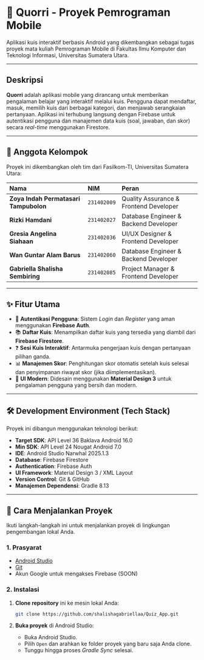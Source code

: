 # 📘 Quorri - Proyek Pemrograman Mobile

Aplikasi kuis interaktif berbasis Android yang dikembangkan sebagai tugas proyek mata kuliah Pemrograman Mobile di Fakultas Ilmu Komputer dan Teknologi Informasi, Universitas Sumatera Utara.

---

##  Deskripsi

**Quorri** adalah aplikasi mobile yang dirancang untuk memberikan pengalaman belajar yang interaktif melalui kuis. Pengguna dapat mendaftar, masuk, memilih kuis dari berbagai kategori, dan menjawab serangkaian pertanyaan. Aplikasi ini terhubung langsung dengan Firebase untuk autentikasi pengguna dan manajemen data kuis (soal, jawaban, dan skor) secara *real-time* menggunakan Firestore.

---

## 👥 Anggota Kelompok

Proyek ini dikembangkan oleh tim dari Fasilkom-TI, Universitas Sumatera Utara:

| Nama | NIM | Peran |
| :--- | :--- | :--- |
| **Zoya Indah Permatasari Tampubolon** | `231402009` | Quality Assurance & Frontend Developer |
| **Rizki Hamdani** | `231402027` | Database Engineer & Backend Developer |
| **Gresia Angelina Siahaan** | `231402036` | UI/UX Designer & Frontend Developer |
| **Wan Guntar Alam Barus** | `231402060` | Database Engineer & Backend Developer |
| **Gabriella Shalisha Sembiring** | `231402085` | Project Manager & Frontend Developer |

---

## ✨ Fitur Utama

-   🔐 **Autentikasi Pengguna**: Sistem *Login* dan *Register* yang aman menggunakan **Firebase Auth**.
-   📚 **Daftar Kuis**: Menampilkan daftar kuis yang tersedia yang diambil dari **Firebase Firestore**.
-   ❓ **Sesi Kuis Interaktif**: Antarmuka pengerjaan kuis dengan pertanyaan pilihan ganda.
-   📊 **Manajemen Skor**: Penghitungan skor otomatis setelah kuis selesai dan penyimpanan riwayat skor (jika diimplementasikan).
-   🎨 **UI Modern**: Didesain menggunakan **Material Design 3** untuk pengalaman pengguna yang bersih dan modern.

---

## 🛠️ Development Environment (Tech Stack)

Proyek ini dibangun menggunakan teknologi berikut:

-   **Target SDK**: API Level 36 Baklava Android 16.0
- **Min SDK**: API Level 24 Nougat Android 7.0
-   **IDE**: Android Studio Narwhal 2025.1.3
-   **Database**: Firebase Firestore
-   **Authentication**: Firebase Auth
-   **UI Framework**: Material Design 3 / XML Layout
-   **Version Control**: Git & GitHub
-   **Manajemen Dependensi**: Gradle 8.13

---

## 🚀 Cara Menjalankan Proyek

Ikuti langkah-langkah ini untuk menjalankan proyek di lingkungan pengembangan lokal Anda.

### 1. Prasyarat

-   [Android Studio](https://developer.android.com/studio) 
-   [Git](https://git-scm.com/)
-   Akun Google untuk mengakses Firebase (SOON)

### 2. Instalasi

1.  **Clone repository** ini ke mesin lokal Anda:
    ```bash
    git clone https://github.com/shalishagabriellaa/Quiz_App.git
    ```

2.  **Buka proyek** di Android Studio:
    -   Buka Android Studio.
    -   Pilih `Open` dan arahkan ke folder proyek yang baru saja Anda clone.
    -   Tunggu hingga proses *Gradle Sync* selesai.

